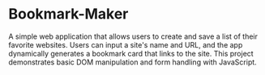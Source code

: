 # Bookmark-Maker
A simple web application that allows users to create and save a list of their favorite websites. Users can input a site's name and URL, and the app dynamically generates a bookmark card that links to the site. This project demonstrates basic DOM manipulation and form handling with JavaScript.
